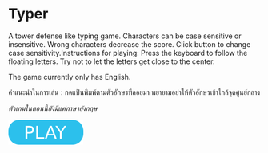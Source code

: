 # Typer

A tower defense like typing game. Characters can be case sensitive or insensitive. Wrong characters decrease the score. Click button to change case sensitivity.Instructions for playing: Press the keyboard to follow the floating letters. Try not to let the letters get close to the center.

The game currently only has English.

คำแนะนำในการเล่น : กดแป้นพิมพ์ตามตัวอักษรทีลอยมา พยายามอย่าให้ตัวอักษรเข้าใกล้จุดศูนย์กลาง

*ตัวเกมในตอนนี้ยังมีแค่ภาษาอังกฤษ*

[![button](play.png)](typer.html)
